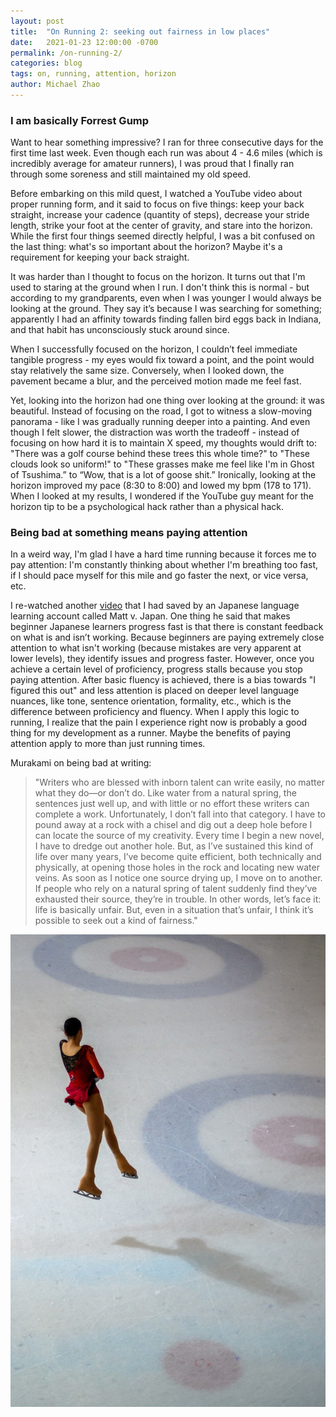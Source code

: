 ```yaml
---
layout: post
title:  "On Running 2: seeking out fairness in low places"
date:   2021-01-23 12:00:00 -0700
permalink: /on-running-2/
categories: blog
tags: on, running, attention, horizon
author: Michael Zhao
---
```

### I am basically Forrest Gump
Want to hear something impressive? I ran for three consecutive days for the first time last week. Even though each run was about 4 - 4.6 miles (which is incredibly average for amateur runners), I was proud that I finally ran through some soreness and still maintained my old speed.

Before embarking on this mild quest, I watched a YouTube video about proper running form, and it said to focus on five things: keep your back straight, increase your cadence (quantity of steps), decrease your stride length, strike your foot at the center of gravity, and stare into the horizon. While the first four things seemed directly helpful, I was a bit confused on the last thing: what's so important about the horizon? Maybe it's a requirement for keeping your back straight.

It was harder than I thought to focus on the horizon. It turns out that I'm used to staring at the ground when I run. I don't think this is normal - but according to my grandparents, even when I was younger I would always be looking at the ground. They say it’s because I was searching for something; apparently I had an affinity towards finding fallen bird eggs back in Indiana, and that habit has unconsciously stuck around since.

When I successfully focused on the horizon, I couldn’t feel immediate tangible progress - my eyes would fix toward a point, and the point would stay relatively the same size. Conversely, when I looked down, the pavement became a blur, and the perceived motion made me feel fast.

Yet, looking into the horizon had one thing over looking at the ground: it was beautiful. Instead of focusing on the road, I got to witness a slow-moving panorama - like I was gradually running deeper into a painting. And even though I felt slower, the distraction was worth the tradeoff - instead of focusing on how hard it is to maintain X speed, my thoughts would drift to: "There was a golf course behind these trees this whole time?" to "These clouds look so uniform!" to "These grasses make me feel like I'm in Ghost of Tsushima.” to “Wow, that is a lot of goose shit.” Ironically, looking at the horizon improved my pace (8:30 to 8:00) and lowed my bpm (178 to 171). When I looked at my results, I wondered if the YouTube guy meant for the horizon tip to be a psychological hack rather than a physical hack.

### Being bad at something means paying attention
In a weird way, I'm glad I have a hard time running because it forces me to pay attention: I'm constantly thinking about whether I'm breathing too fast, if I should pace myself for this mile and go faster the next, or vice versa, etc.

I re-watched another [video](https://youtu.be/Df24NIPkvVQ) that I had saved by an Japanese language learning account called Matt v. Japan. One thing he said that makes beginner Japanese learners progress fast is that there is constant feedback on what is and isn’t working. Because beginners are paying extremely close attention to what isn't working (because mistakes are very apparent at lower levels), they identify issues and progress faster. However, once you achieve a certain level of proficiency, progress stalls because you stop paying attention. After basic fluency is achieved, there is a bias towards "I figured this out" and less attention is placed on deeper level language nuances, like tone, sentence orientation, formality, etc., which is the difference between proficiency and fluency. When I apply this logic to running, I realize that the pain I experience right now is probably a good thing for my development as a runner. Maybe the benefits of paying attention apply to more than just running times.

Murakami on being bad at writing: 

>"Writers who are blessed with inborn talent can write easily, no matter what they do—or don’t do. Like water from a natural spring, the sentences just well up, and with little or no effort these writers can complete a work. Unfortunately, I don’t fall into that category. I have to pound away at a rock with a chisel and dig out a deep hole before I can locate the source of my creativity. Every time I begin a new novel, I have to dredge out another hole. But, as I’ve sustained this kind of life over many years, I’ve become quite efficient, both technically and physically, at opening those holes in the rock and locating new water veins. As soon as I notice one source drying up, I move on to another. If people who rely on a natural spring of talent suddenly find they’ve exhausted their source, they’re in trouble. In other words, let’s face it: life is basically unfair. But, even in a situation that’s unfair, I think it’s possible to seek out a kind of fairness."

![image](/assets/images/on-running-skating.jpg)